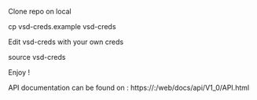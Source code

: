 Clone repo on local

cp vsd-creds.example vsd-creds

Edit vsd-creds with your own creds

source vsd-creds

Enjoy !

API documentation can be found on : https://<VSD hostname>:<VSD Port>/web/docs/api/V1_0/API.html
